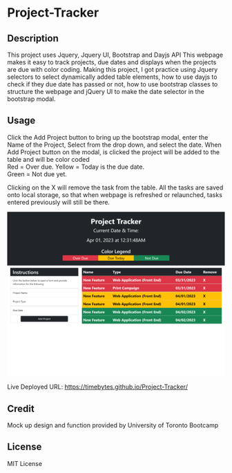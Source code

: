 # Project-Tracker

## Description

This project uses Jquery, Jquery UI, Bootstrap and Dayjs API
This webpage makes it easy to track projects, due dates and displays when the projects are due with color coding.
Making this project, I got practice using Jquery selectors to select dynamically added table elements, how to use dayjs to check if they due date has passed or not, how to use bootstrap classes to structure the webpage and jQuery UI to make the date selector in the bootstrap modal.

## Usage

Click the Add Project button to bring up the bootstrap modal, enter the Name of the Project, Select from the drop down, and select the date. When Add Project button on the modal, is clicked the project will be added to the table and will be color coded  
Red = Over due.
Yellow = Today is the due date.  
Green = Not due yet.

Clicking on the X will remove the task from the table.
All the tasks are saved onto local storage, so that when webpage is refreshed or relaunched, tasks entered previously will still be there.

![screen shot of the webpage](./assets/images/screenshot-of-webpage.png)

Live Deployed URL: https://timebytes.github.io/Project-Tracker/

## Credit

Mock up design and function provided by University of Toronto Bootcamp

## License

MIT License
